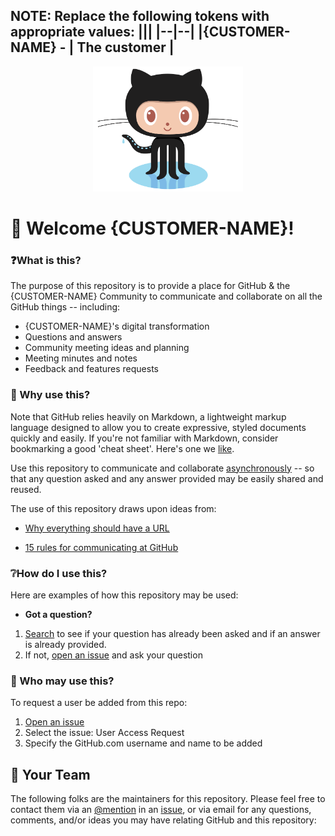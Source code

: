 NOTE: Replace the following tokens with appropriate values:
|||
|--|--|
|{CUSTOMER-NAME} - | The customer |
----------------

<p align="center">
  <img src="images/customer-icon.png" height=200  >
</p>

# :wave: Welcome {CUSTOMER-NAME}!

### ❓What is this?

The purpose of this repository is to provide a place for GitHub & the {CUSTOMER-NAME} Community to communicate and collaborate on all the GitHub things -- including:

- {CUSTOMER-NAME}'s digital transformation
- Questions and answers
- Community meeting ideas and planning
- Meeting minutes and notes
- Feedback and features requests

### 🤔 Why use this?

Note that GitHub relies heavily on Markdown, a lightweight markup language designed to allow you to create expressive, styled documents quickly and easily.  If you're not familiar with Markdown, consider bookmarking a good 'cheat sheet'.  Here's one we [like](https://github.com/adam-p/markdown-here/wiki/Markdown-Cheatsheet).

Use this repository to communicate and collaborate [asynchronously](https://ben.balter.com/2014/11/06/rules-of-communicating-at-github/#1-prefer-asynchronous-communication) -- so that any question asked and any answer provided may be easily shared and reused.

The use of this repository draws upon ideas from:

- [Why everything should have a URL](https://ben.balter.com/2015/11/12/why-urls/)

- [15 rules for communicating at GitHub](https://ben.balter.com/2014/11/06/rules-of-communicating-at-github/)

### ❔How do I use this?

Here are examples of how this repository may be used:

- **Got a question?**

1. [Search](https://docs.github.com/en/github/searching-for-information-on-github/about-searching-on-github) to see if your question has already been asked and if an answer is already provided.
1. If not, [open an issue](https://github.com/githubcustomers/{CUSTOMER-NAME}/issues/new) and ask your question


### 👤 Who may use this?

To request a user be added from this repo:

1. [Open an issue](https://github.com/githubcustomers/{CUSTOMER-NAME}/issues/new/choose)
1. Select the issue: User Access Request
1. Specify the GitHub.com username and name to be added

## 👥 Your Team

The following folks are the maintainers for this repository.  Please feel free to contact them via an [@mention](https://help.github.com/articles/basic-writing-and-formatting-syntax/#mentioning-people-and-teams) in an [issue](https://github.com/githubcustomers/{CUSTOMER-NAME}/issues/new), or via email for any questions, comments, and/or ideas you may have relating GitHub and this repository:

<!-- | Harrison Leavitt <br> Account Executive | [@harrisonleavitt](https://github.com/harrisonleavitt) <br> harrisonleavitt@github.com | <img alt="" width="160" height="160" class="avatar width-full height-full rounded-2" src="https://avatars0.githubusercontent.com/u/7051768?s=460&amp;u=cad950e4d90ee1889ba24f51698cb0207841a7c4&amp;v=4"> | 
| Jessica Glasgow <br> Account Executive  | [@jraeglasgow](https://github.com/jraeglasgow) <br> jraeglasgow@github.com             | <img alt="" width="160" height="160" class="avatar width-full height-full avatar-before-user-status" src="https://avatars0.githubusercontent.com/u/35872334?s=460&amp;u=09c34dbe0aec6b3b46e92be81e10b6dfec511561&amp;v=4"> | 
| Steve Carbone <br> Account Executive  | [@scarbone-msft](https://github.com/scarbone-msft) <br> scarbone-msft@github.com             | <img alt="" width="160" height="160" class="avatar width-full height-full avatar-before-user-status" src="https://avatars2.githubusercontent.com/u/53019953?s=460&u=56a7d768b92a68f03a98224a18ee0f536934aafb&v=4"> | 
-->

<!-- THE FOLLOWING SECTION IS FOR POST-SALE ONLY: Add the following to this README:
#### Contract Type
- [ ] Ala Carte
- [ ] Premium Services
- [ ] Phoenix
- [ ] SAE
- [ ] MCS
### Invoicing Method
> Keep the invoicing type for this engagement and remove others. If multiple contracts/invoicing methodes exist for the engagement keep all applicable
- [ ] Upfront
- [ ] Upon Delivery (monthly)
- [ ] MSFT
-->

<!-- Next, edit the weekly status template. Head to `.github/ISSUE_TEMPLATE` and edit `weekly-status-template.md` with the appropriate information, e.g. assignees, GitHub Team Members -->

<!-- Finally, edit the Action for the weekly template. Head to `.github/workflows` and edit `generate-weekly-status.yml`. Remove `workflow_dispatch` on Line 4 and uncomment Line 6 and Line 7. Edit the cron job to suit your schedule. Here's a resource to translate cron: https://crontab.guru/ -->
